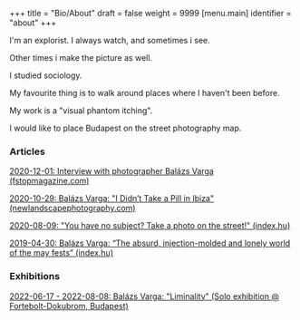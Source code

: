 +++
title = "Bio/About"
draft = false
weight = 9999
[menu.main]
  identifier = "about"
+++

I'm an explorist. I always watch, and sometimes i see.

Other times i make the picture as well.

I studied sociology.

My favourite thing is to walk around places where I haven't been before.

My work is a "visual phantom itching".

I would like to place Budapest on the street photography map.

### Articles

[2020-12-01: Interview with photographer Balázs Varga (fstopmagazine.com)](https://www.fstopmagazine.com/pastissues/104/balazs-varga.html)

[2020-10-29: Balázs Varga: "I Didn’t Take a Pill in Ibiza" (newlandscapephotography.com)](https://newlandscapephotography.com/2020/10/29/balazs-varga/)

[2020-08-09: "You have no subject? Take a photo on the street!" (index.hu)](https://index.hu/nagykep/2020/08/09/streetfoto_norma_goloncser_attila_farkas_norbert_varga_balazs_dominik_pegler/?token=cf8df2eb05ada61852d78e092e20b8ab)

[2019-04-30: Balázs Varga: “The absurd, injection-molded and lonely world of the may fests” (index.hu)](https://index.hu/nagykep/2019/04/30/majalis_varosliget_varga_balazs_fotoriport_majus_elseje/)

### Exhibitions

[2022-06-17 - 2022-08-08: Balázs Varga: "Liminality" (Solo exhibition @ Fortebolt-Dokubrom, Budapest)](https://www.facebook.com/events/1181306342690523/)
